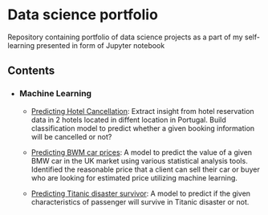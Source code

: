 # Data science portfolio
Repository containing portfolio of data science projects as a part of my self-learning presented in form of Jupyter notebook


## Contents

- ### Machine Learning

	- [Predicting Hotel Cancellation](https://github.com/Joeycooky/DataScience-portfolio/tree/master/Hotel%20cancellation%20prediction): Extract insight from hotel reservation data in 2 hotels located in diffent location in Portugal. Build classification model to predict whether a given booking information will be cancelled or not?


	- [Predicting BWM car prices](https://github.com/Joeycooky/DataScience-portfolio/blob/master/Regression%20-%20BMW%20car%20price%20prediction/bmw-price-prediction.ipynb): A model to predict the value of a given BMW car in the UK market using various statistical analysis tools. Identified the reasonable price that a client can sell their car or buyer who are looking for estimated price utilizing machine learning.

	- [Predicting Titanic disaster survivor](https://github.com/Joeycooky/DataScience-portfolio/blob/master/Classification%20-%20Titanic%20survivor%20prediction/titanic%20survivor%20prediction.ipynb): A model to predict if the given characteristics of passenger will survive in Titanic disaster or not.

	
